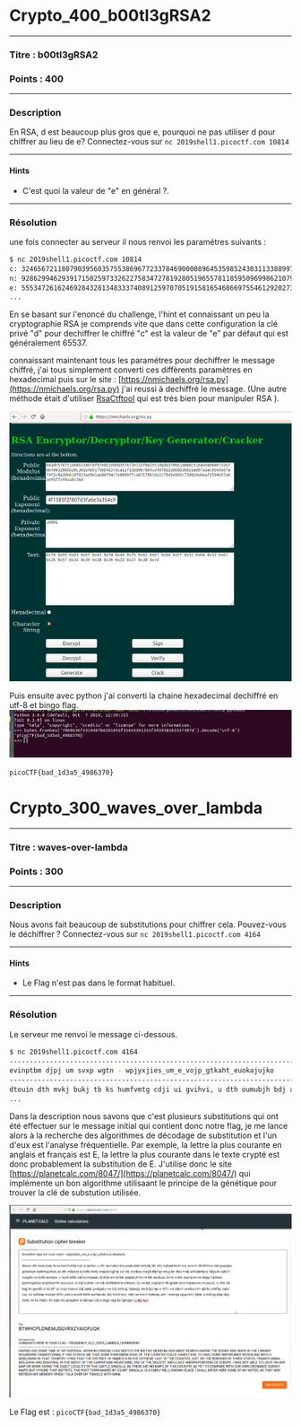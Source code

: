 # Crypto_400_b00tl3gRSA2

------

### Titre : b00tl3gRSA2

### Points : 400

------

### Description 

En RSA, d est beaucoup plus gros que e, pourquoi ne pas utiliser d pour chiffrer au lieu de e?
Connectez-vous sur  `nc 2019shell1.picoctf.com 10814`


------

#### Hints

* C'est quoi la valeur de "e" en général ?. 

------


### Résolution

une fois connecter au serveur il nous renvoi les paramétres suivants :

```bash
$ nc 2019shell1.picoctf.com 10814
c: 3246567211807903956035755386967723378469000089645359852430311338899740839190191186912796367655591221991073923539783802534343637991859596366133917926183487070028511851491672546150628697450709648276484740441059116769268880830587810651048199357915546440564242235096147024745525549383938798867512940345819471689
n: 92862994629391715025973326227583472781928051965578118595096998621079516709489523781529594005972923927674610395292210963782547003449976221876961532867478284466283591394095929545356891486644591390877842583027695288887951335923580147704761840841012240495813817062197826156384498734601243045712509995933135061613
e: 55534726162469284328134833374089125970705191581654686697554612920273578259533132513991933989595141790093397702407611338686991542277109389566561688171186896367716544979539952509680212727662952068636577177373930069448696402121437219985978915997070443631144215446467780163599410246770789910349000677632900578365
...
```
En se basant sur l'enoncé du challenge, l'hint et connaissant un peu la cryptographie RSA je comprends vite que dans cette configuration la clé privé "d" pour dechiffrer le chiffré "c" est la valeur de "e" par défaut qui est généralement 65537.

connaissant maintenant tous les paramétres pour dechiffrer le message chiffré, j'ai tous simplement converti ces diffèrents paramètres en hexadecimal puis sur le site : [https://nmichaels.org/rsa.py](https://nmichaels.org/rsa.py) j'ai reussi à dechiffré le message. (Une autre méthode était d'utiliser [RsaCtftool](https://github.com/Ganapati/RsaCtfTool) qui est trés bien pour manipuler RSA ).

![alt text](https://raw.githubusercontent.com/Amadimk/PICO2019-CTF/master/rsadecryp.png)

Puis ensuite avec python j'ai converti la chaine hexadecimal dechiffré en utf-8 et bingo flag.
![alt text](https://raw.githubusercontent.com/Amadimk/PICO2019-CTF/master/rsa2.png)

`picoCTF{bad_1d3a5_4986370}`


# Crypto_300_waves_over_lambda 

------

### Titre : waves-over-lambda 
### Points : 300

------

### Description 

Nous avons fait beaucoup de substitutions pour chiffrer cela. Pouvez-vous le déchiffrer ?
Connectez-vous sur  `nc 2019shell1.picoctf.com 4164`

------

#### Hints

* Le Flag n'est pas dans le format habituel. 

------

### Résolution
Le serveur me renvoi le message ci-dessous. 
```bash
$ nc 2019shell1.picoctf.com 4164
-------------------------------------------------------------------------------
evinptbm djpj um svxp wgtn - wpjyxjies_um_e_vojp_gtkaht_euokajujko
-------------------------------------------------------------------------------
dtouin dth mvkj bukj tb ks humfvmtg cdji ui gvihvi, u dth oumubjh bdj apubumd kxmjxk, tih kthj mjtped tkvin bdj avvzm tih ktfm ui bdj guaptps pjntphuin bptimsgotiut; ub dth mbpxez kj bdtb mvkj wvpjzivcgjhnj vw bdj evxibps evxgh dtphgs wtug bv dtoj mvkj ukfvpbtiej ui hjtguin cubd t ivagjkti vw bdtb evxibps. u wuih bdtb bdj humbpueb dj itkjh um ui bdj jqbpjkj jtmb vw bdj evxibps, lxmb vi bdj avphjpm vw bdpjj mbtbjm, bptimsgotiut, kvghtout tih axzvouit, ui bdj kuhmb vw bdj etpftbduti kvxibtuim; vij vw bdj cughjmb tih gjtmb zivci fvpbuvim vw jxpvfj. u ctm ivb tagj bv gundb vi tis ktf vp cvpz nuouin bdj jqteb gvetgubs vw bdj etmbgj hptexgt, tm bdjpj tpj iv ktfm vw bdum evxibps tm sjb bv evkftpj cubd vxp vci vphitiej mxpojs ktfm; axb u wvxih bdtb aumbpubr, bdj fvmb bvci itkjh as evxib hptexgt, um t wtupgs cjgg-zivci fgtej. u mdtgg jibjp djpj mvkj vw ks ivbjm, tm bdjs kts pjwpjmd ks kjkvps cdji u btgz vojp ks bptojgm cubd kuit.
...
```
Dans la description nous savons que c'est plusieurs substitutions qui ont été effectuer sur le message initial qui contient donc notre flag, je me lance alors à la recherche des algorithmes de décodage de substitution et l'un d'eux est l'analyse fréquentielle. Par exemple, la lettre la plus courante en anglais et français est E, la lettre la plus courante dans le texte crypté est donc probablement la substitution de E. J'utilise donc le site [https://planetcalc.com/8047/](https://planetcalc.com/8047/) qui implémente un bon algorithme utilisaant le principe de la génétique pour trouver la clé de substution utilisée.

![alt text](https://raw.githubusercontent.com/Amadimk/PICO2019-CTF/master/waves.png)


Le Flag est : 
`picoCTF{bad_1d3a5_4986370}`
